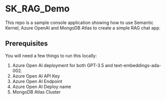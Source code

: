 # SK_RAG_Demo

This repo is a sample console application showing how to use Semantic Kernel, Azure OpenAI and MongoDB Atlas to create a simple RAG chat app.

## Prerequisites

You will need a few things to run this locally:

1. Azure Open AI deployment for both GPT-3.5 and text-embeddings-ada-002.
2. Azure Open AI API Key
3. Azure Open AI Endpoint
4. Azure Open AI Deploy name
5. MongoDB Atlas Cluster
